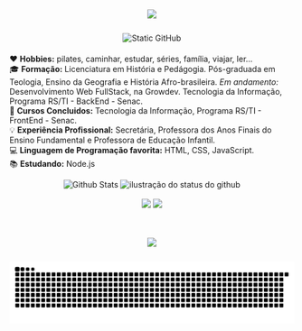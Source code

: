 <div align="center"> 
  <h1>
    <img src="https://readme-typing-svg.herokuapp.com/?font=Righteous&size=35&center=true&color=bd93f9&vCenter=true&width=500&height=70&duration=2300&lines=Olá!+👋;+Sou+a+Thainá+Tuanne!;"/>
  </h1>
</div>

<div style="text-align: center; margin-bottom: 20px;">
  <img src="https://img.shields.io/static/v1?label=Overview&message=ThainaTuanne&color=bd93f9&style=for-the-badge&logo=GitHub" alt="Static GitHub">
</div>

<div>
  <p>
    ❤️ <strong>Hobbies:</strong> pilates, caminhar, estudar, séries, família, viajar, ler... <br/>
    🎓 <strong>Formação:</strong> Licenciatura em História e Pedágogia. Pós-graduada em Teologia, Ensino da Geografia e História Afro-brasileira. <em>Em andamento:</em> Desenvolvimento Web FullStack, na Growdev. Tecnologia da Informação, Programa RS/TI - BackEnd - Senac. <br/> 
    📖 <strong>Cursos Concluidos:</strong> Tecnologia da Informação, Programa RS/TI - FrontEnd - Senac. <br/> 
    💡 <strong>Experiência Profissional:</strong> Secretária, Professora dos Anos Finais do Ensino Fundamental e Professora de Educação Infantil.<br/>
    💻 <strong>Linguagem de Programação favorita:</strong> HTML, CSS, JavaScript. <br/>
    📚 <strong>Estudando:</strong> Node.js
  </p>
</div>

<div align="center">
  <img src="https://github-readme-stats.vercel.app/api/top-langs/?username=thainatuanne&theme=dracula&hide_border=false&include_all_commits=true&count_private=true&layout=compact&title_color=bd93f9&text_color=f8f8f2&bg_color=282a36&icon_color=ff79c6" alt="Github Stats">
  <img src="https://github-readme-stats.vercel.app/api?username=thainatuanne&show_icons=true&title_color=bd93f9&text_color=f8f8f2&icon_color=ff79c6&bg_color=282a36&cache_seconds=2300" alt="ilustração do status do github">
</div>

<br>

<div align="center"> 
  <a href = "mailto:thainadiva10@gmail.com"><img src="https://img.shields.io/badge/-Gmail-%23333?style=for-the-badge&logo=gmail&logoColor=white" target="_blank"></a>
  <a href="https://www.linkedin.com/in/thaina-tuanne-borges-da-silva-7928362a4" target="_blank"><img src="https://img.shields.io/badge/-LinkedIn-%230077B5?style=for-the-badge&logo=linkedin&logoColor=white" target="_blank"></a>
</div>

<div align="center"> 
<h1>
  <img src="https://readme-typing-svg.herokuapp.com/?font=Righteous&size=35&color=bd93f9&center=true&vCenter=true&width=500&height=70&duration=4000&lines=Obrigada+pela+atenção!;" />
</h1>
</div>

 <picture>
  <source media="(prefers-color-scheme: dark)" srcset="https://raw.githubusercontent.com/thainatuanne/thainatuanne/output/github-contribution-grid-snake-dark.svg">
  <source media="(prefers-color-scheme: light)" srcset="https://raw.githubusercontent.com/thainatuanne/thainatuanne/output/github-contribution-grid-snake.svg">
  <img alt="github contribution grid snake animation" src="https://raw.githubusercontent.com/thainatuanne/thainatuanne/output/github-contribution-grid-snake.svg">
</picture>
